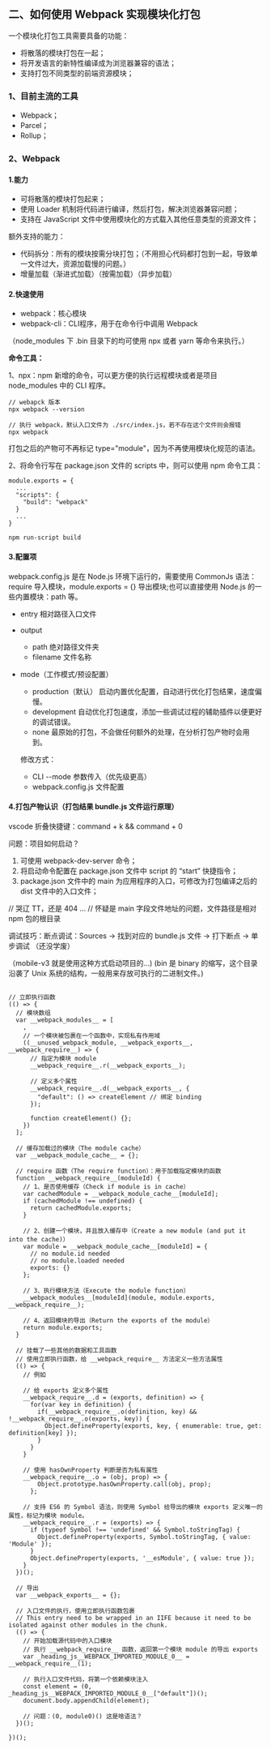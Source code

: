 ## 二、如何使用 Webpack 实现模块化打包

一个模块化打包工具需要具备的功能：

- 将散落的模块打包在一起；
- 将开发语言的新特性编译成为浏览器兼容的语法；
- 支持打包不同类型的前端资源模块；

### 1、目前主流的工具

- Webpack；
- Parcel；
- Rollup；

### 2、Webpack

#### 1.能力

- 可将散落的模块打包起来；
- 使用 Loader 机制将代码进行编译，然后打包，解决浏览器兼容问题；
- 支持在 JavaScript 文件中使用模块化的方式载入其他任意类型的资源文件；

额外支持的能力：

- 代码拆分：所有的模块按需分块打包；（不用担心代码都打包到一起，导致单一文件过大，资源加载慢的问题。）
- 增量加载（渐进式加载）（按需加载）（异步加载）

#### 2.快速使用

- webpack：核心模块
- webpack-cli：CLI程序，用于在命令行中调用 Webpack

（node_modules 下 .bin 目录下的均可使用 npx 或者 yarn 等命令来执行。）

**命令工具：**

1、npx：npm 新增的命令，可以更方便的执行远程模块或者是项目 node_modules 中的 CLI 程序。

``` shell
// webapck 版本
npx webpack --version

// 执行 webpack，默认入口文件为 ./src/index.js，若不存在这个文件则会报错
npx webpack
```

打包之后的产物可不再标记 type="module"，因为不再使用模块化规范的语法。

2、将命令行写在 package.json 文件的 scripts 中，则可以使用 npm 命令工具：

``` shell
module.exports = {
  ...
  "scripts": {
    "build": "webpack"
  }
  ...
}

npm run-script build
```

#### 3.配置项

webpack.config.js 是在 Node.js 环境下运行的，需要使用 CommonJs 语法：require 导入模块，module.exports = {} 导出模块;也可以直接使用 Node.js 的一些内置模块：path 等。

- entry 相对路径入口文件

- output
  - path 绝对路径文件夹
  - filename 文件名称

- mode（工作模式/预设配置）
  - production（默认）
    启动内置优化配置，自动进行优化打包结果，速度偏慢。
  - development
    自动优化打包速度，添加一些调试过程的辅助插件以便更好的调试错误。
  - none
    最原始的打包，不会做任何额外的处理，在分析打包产物时会用到。

  修改方式：
  - CLI --mode 参数传入（优先级更高）
  - webpack.config.js 文件配置

#### 4.打包产物认识（打包结果 bundle.js 文件运行原理）

vscode 折叠快捷键：command + k && command + 0

问题：项目如何启动？
1. 可使用 webpack-dev-server 命令；
2. 将启动命令配置在 package.json 文件中 script 的 “start” 快捷指令；
3. package.json 文件中的 main 为应用程序的入口，可修改为打包编译之后的 dist 文件中的入口文件；

// 哭辽 TT，还是 404 ...
// 怀疑是 main 字段文件地址的问题，文件路径是相对 npm 包的根目录

调试技巧：断点调试：Sources -> 找到对应的 bundle.js 文件 -> 打下断点 -> 单步调试 （还没学废）

（mobile-v3 就是使用这种方式启动项目的...)
(bin 是 binary 的缩写，这个目录沿袭了 Unix 系统的结构，一般用来存放可执行的二进制文件。)

``` shell

// 立即执行函数
(() => {
  // 模块数组
  var __webpack_modules__ = [
    ,
    // 一个模块被包裹在一个函数中，实现私有作用域
    ((__unused_webpack_module, __webpack_exports__, __webpack_require__) => {
      // 指定为模块 module
      __webpack_require__.r(__webpack_exports__);

      // 定义多个属性
      __webpack_require__.d(__webpack_exports__, {
        "default": () => createElement // 绑定 binding
      });

      function createElement() {};
    })
  ];

  // 缓存加载过的模块（The module cache）
  var __webpack_module_cache__ = {};

  // require 函数（The require function）：用于加载指定模块的函数
  function __webpack_require__(moduleId) {
    // 1、是否使用缓存（Check if module is in cache）
    var cachedModule = __webpack_module_cache__[moduleId];
    if (cachedModule !== undefined) {
      return cachedModule.exports;
    }

    // 2、创建一个模块，并且放入缓存中（Create a new module (and put it into the cache)）
    var module = __webpack_module_cache__[moduleId] = {
      // no module.id needed
      // no module.loaded needed
      exports: {}
    };

    // 3、执行模块方法（Execute the module function）
    __webpack_modules__[moduleId](module, module.exports, __webpack_require__);

    // 4、返回模块的导出（Return the exports of the module）
    return module.exports;
  }

  // 挂载了一些其他的数据和工具函数
  // 使用立即执行函数，给 __webpack_require__ 方法定义一些方法属性
  (() => {
    // 例如

    // 给 exports 定义多个属性
    __webpack_require__.d = (exports, definition) => {
      for(var key in definition) {
        if(__webpack_require__.o(definition, key) && !__webpack_require__.o(exports, key)) {
          Object.defineProperty(exports, key, { enumerable: true, get: definition[key] });
        }
      }
    }

    // 使用 hasOwnProperty 判断是否为私有属性
    __webpack_require__.o = (obj, prop) => {
        Object.prototype.hasOwnProperty.call(obj, prop);
      };

    // 支持 ES6 的 Symbol 语法，则使用 Symbol 给导出的模块 exports 定义唯一的属性，标记为模块 module。
    __webpack_require__.r = (exports) => {
      if (typeof Symbol !== 'undefined' && Symbol.toStringTag) {
        Object.defineProperty(exports, Symbol.toStringTag, { value: 'Module' });
      }
      Object.defineProperty(exports, '__esModule', { value: true });
    }
  })();

  // 导出
  var __webpack_exports__ = {};

  // 入口文件的执行，使用立即执行函数包裹
  // This entry need to be wrapped in an IIFE because it need to be isolated against other modules in the chunk.
  (() => {
    // 开始加载源代码中的入口模块
    // 执行 __webpack_require__ 函数，返回第一个模块 module 的导出 exports
    var _heading_js__WEBPACK_IMPORTED_MODULE_0__ = __webpack_require__(1);
    
    // 执行入口文件代码，将第一个依赖模块注入
    const element = (0, _heading_js__WEBPACK_IMPORTED_MODULE_0__["default"])();
    document.body.appendChild(element);

    // 问题：(0, module0)() 这是啥语法？
  })();

})();
```

